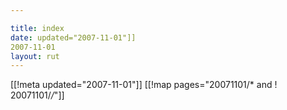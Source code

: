 ```yaml
---

title: index
date: updated="2007-11-01"]]
2007-11-01
layout: rut
---
```


[[!meta updated="2007-11-01"]]
[[!map pages="20071101/* and ! 20071101/*/*"]]
